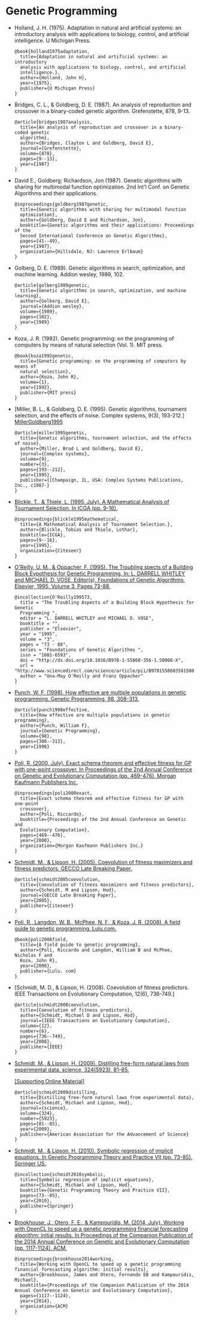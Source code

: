 # Genetic Programming

- Holland, J. H. (1975). Adaptation in natural and artificial systems: an
  introductory analysis with applications to biology, control, and artificial
  intelligence. U Michigan Press.

  ```
  @book{holland1975adaptation,
    title={Adaptation in natural and artificial systems: an introductory
    analysis with applications to biology, control, and artificial
    intelligence.},
    author={Holland, John H},
    year={1975},
    publisher={U Michigan Press}
  }
  ```

- Bridges, C. L., & Goldberg, D. E. (1987). An analysis of reproduction and
  crossover in a binary-coded genetic algorithm. Grefenstette, 878, 9-13.

  ```
  @article{bridges1987analysis,
    title={An analysis of reproduction and crossover in a binary-coded genetic
    algorithm},
    author={Bridges, Clayton L and Goldberg, David E},
    journal={Grefenstette},
    volume={878},
    pages={9--13},
    year={1987}
  }
  ```

- David E., Goldberg; Richardson, Jon (1987). Genetic algorithms with sharing
  for multimodal function optimization. 2nd Int'l Conf. on Genetic Algorithms
  and their applications.

  ```
  @inproceedings{goldberg1987genetic,
    title={Genetic algorithms with sharing for multimodal function
    optimization},
    author={Goldberg, David E and Richardson, Jon},
    booktitle={Genetic algorithms and their applications: Proceedings of the
    Second International Conference on Genetic Algorithms},
    pages={41--49},
    year={1987},
    organization={Hillsdale, NJ: Lawrence Erlbaum}
  }
  ```

- Golberg, D. E. (1989). Genetic algorithms in search, optimization, and
  machine learning.  Addion wesley, 1989, 102.

  ```
  @article{golberg1989genetic,
    title={Genetic algorithms in search, optimization, and machine learning},
    author={Golberg, David E},
    journal={Addion wesley},
    volume={1989},
    pages={102},
    year={1989}
  }
  ```

- Koza, J. R. (1992). Genetic programming: on the programming of computers by
  means of natural selection (Vol. 1). MIT press.

  ```
  @book{koza1992genetic,
    title={Genetic programming: on the programming of computers by means of
    natural selection},
    author={Koza, John R},
    volume={1},
    year={1992},
    publisher={MIT press}
  }
  ```
  
- [Miller, B. L., & Goldberg, D. E. (1995). Genetic algorithms, tournament 
  selection, and the effects of noise. Complex systems, 9(3), 193-212.]
  [MillerGoldberg1995]

  ```
  @article{miller1995genetic,
    title={Genetic algorithms, tournament selection, and the effects of noise},
    author={Miller, Brad L and Goldberg, David E},
    journal={Complex systems},
    volume={9},
    number={3},
    pages={193--212},
    year={1995},
    publisher={[Champaign, IL, USA: Complex Systems Publications, Inc., c1987-}
  }
  ```
  
- [Blickle, T., & Thiele, L. (1995, July). A Mathematical Analysis of Tournament 
  Selection. In ICGA (pp. 9-16).][BlickleThiele1995]

  ```
  @inproceedings{blickle1995mathematical,
    title={A Mathematical Analysis of Tournament Selection.},
    author={Blickle, Tobias and Thiele, Lothar},
    booktitle={ICGA},
    pages={9--16},
    year={1995},
    organization={Citeseer}
  }
  ```

- [O'Reilly, U. M., & Oppacher, F. (1995). The Troubling spects of a Building
  Block Eypothesis for Genetic Programming. In: L. DARRELL WHITLEY and MICHAEL
  D. VOSE, Editor(s), Foundations of Genetic Algorithms, Elsevier, 1995, Volume
  3, Pages 73-88,][OreillyOppacher1995]

  ```
  @incollection{O'Reilly199573,
    title = "The Troubling Aspects of a Building Block Hypothesis for Genetic
    Programming ",
    editor = "L. DARRELL WHITLEY and MICHAEL D. VOSE",
    booktitle = "",
    publisher = "Elsevier",
    year = "1995",
    volume = "3",
    pages = "73 - 88",
    series = "Foundations of Genetic Algorithms ",
    issn = "1081-6593",
    doi = "http://dx.doi.org/10.1016/B978-1-55860-356-1.50008-X",
    url = "http://www.sciencedirect.com/science/article/pii/B978155860356150008X",
    author = "Una-May O'Reilly and Franz Oppacher"
  }
  ```
  
- [Punch, W. F. (1998). How effective are multiple populations in genetic programming. 
  Genetic Programming, 98, 308-313.][Punch1998]

  ```
  @article{punch1998effective,
    title={How effective are multiple populations in genetic programming},
    author={Punch, William F},
    journal={Genetic Programming},
    volume={98},
    pages={308--313},
    year={1998}
  }
  ```

- [Poli, R. (2000, July). Exact schema theorem and effective fitness for GP
  with one-point crossover. In Proceedings of the 2nd Annual Conference on
  Genetic and Evolutionary Computation (pp. 469-476). Morgan Kaufmann
  Publishers Inc.][Poli2000]

  ```
  @inproceedings{poli2000exact,
    title={Exact schema theorem and effective fitness for GP with one-point
    crossover},
    author={Poli, Riccardo},
    booktitle={Proceedings of the 2nd Annual Conference on Genetic and
    Evolutionary Computation},
    pages={469--476},
    year={2000},
    organization={Morgan Kaufmann Publishers Inc.}
  }
  ```

- [Schmidt, M., & Lipson, H. (2005). Coevolution of fitness maximizers and 
  fitness predictors. GECCO Late Breaking Paper.][SchmidtLipson2005]

  ```
  @article{schmidt2005coevolution,
    title={Coevolution of fitness maximizers and fitness predictors},
    author={Schmidt, M and Lipson, Hod},
    journal={GECCO Late Breaking Paper},
    year={2005},
    publisher={Citeseer}
  }
  ```

- [Poli, R., Langdon, W. B., McPhee, N. F., & Koza, J. R. (2008). A field guide
  to genetic programming. Lulu.com.][PoliLangdon2008]

  ```
  @book{poli2008field,
    title={A field guide to genetic programming},
    author={Poli, Riccardo and Langdon, William B and McPhee, Nicholas F and
    Koza, John R},
    year={2008},
    publisher={Lulu. com}
  }
  ```

- [Schmidt, M. D., & Lipson, H. (2008). Coevolution of fitness predictors. 
  IEEE Transactions on Evolutionary Computation, 12(6), 736-749.]

  ```
  @article{schmidt2008coevolution,
    title={Coevolution of fitness predictors},
    author={Schmidt, Michael D and Lipson, Hod},
    journal={IEEE Transactions on Evolutionary Computation},
    volume={12},
    number={6},
    pages={736--749},
    year={2008},
    publisher={IEEE}
  }
  ```

- [Schmidt, M., & Lipson, H. (2009). Distilling free-form natural laws from
  experimental data. science, 324(5923), 81-85.][SchmidtLipson2009]

  [[Supporting Online Material]][SchmidtLipson2009SOM]

  ```
  @article{schmidt2009distilling,
    title={Distilling free-form natural laws from experimental data},
    author={Schmidt, Michael and Lipson, Hod},
    journal={science},
    volume={324},
    number={5923},
    pages={81--85},
    year={2009},
    publisher={American Association for the Advancement of Science}
  }
  ```

- [Schmidt, M., & Lipson, H. (2010). Symbolic regression of implicit equations.
  In Genetic Programming Theory and Practice VII (pp. 73-85). Springer
  US.][SchmidtLipson2010]

  ```
  @incollection{schmidt2010symbolic,
    title={Symbolic regression of implicit equations},
    author={Schmidt, Michael and Lipson, Hod},
    booktitle={Genetic Programming Theory and Practice VII},
    pages={73--85},
    year={2010},
    publisher={Springer}
  }
  ```
  
- [Brookhouse, J., Otero, F. E., & Kampouridis, M. (2014, July). Working with 
  OpenCL to speed up a genetic programming financial forecasting algorithm: 
  initial results. In Proceedings of the Companion Publication of the 2014 
  Annual Conference on Genetic and Evolutionary Computation (pp. 1117-1124). 
  ACM.][BrookhouseOteroKampouridis2014]

  ```
  @inproceedings{brookhouse2014working,
    title={Working with OpenCL to speed up a genetic programming financial forecasting algorithm: initial results},
    author={Brookhouse, James and Otero, Fernando EB and Kampouridis, Michael},
    booktitle={Proceedings of the Companion Publication of the 2014 Annual Conference on Genetic and Evolutionary Computation},
    pages={1117--1124},
    year={2014},
    organization={ACM}
  }
  ```



[MillerGoldberg1995]: http://www.complex-systems.com/pdf/09-3-2.pdf
[BlickleThiele1995]: http://citeseerx.ist.psu.edu/viewdoc/download?doi=10.1.1.52.9907&rep=rep1&type=pdf
[OreillyOppacher1995]: http://www.cs.uml.edu/~giam/91.510/Papers/OReillyOppacher1994.pdf
[Punch1998]: http://garage.cse.msu.edu/papers/GARAGe98-07-01.pdf
[Poli2000]: http://cswww.essex.ac.uk/staff/rpoli/papers/Poli-GECCO2000.pdf
[SchmidtLipson2005]: http://citeseerx.ist.psu.edu/viewdoc/download?doi=10.1.1.95.3088&rep=rep1&type=pdf
[PoliLangdon2008]: http://www0.cs.ucl.ac.uk/staff/wlangdon/ftp/papers/poli08_fieldguide.pdf
[SchmidtLipson2009]: http://www.genetic-programming.org/hc2010/4-Schmidt-Natural-Laws/Schmidt-Science-2009-Natural-Laws-Paper.pdf
[SchmidtLipson2009SOM]: http://www.genetic-programming.org/hc2010/4-Schmidt-Natural-Laws/Schmidt-Science-2009-Natural-Laws-Supplement-to-Paper.pdf
[SchmidtLipson2010]: http://www.genetic-programming.org/hc2010/4-Schmidt-Natural-Laws/Schmidt-Implicit-Equations-GPTP-7-Paper.pdf
[BrookhouseOteroKampouridis2014]: https://kar.kent.ac.uk/42144/1/brookhouse-evosoft2014.pdf
